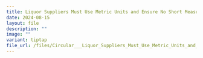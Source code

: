 ```yaml
---
title: Liquor Suppliers Must Use Metric Units and Ensure No Short Measure
date: 2024-08-15
layout: file
description: ""
image: ""
variant: tiptap
file_url: /files/Circular___Liquor_Suppliers_Must_Use_Metric_Units_and_Ensure_No_Short_Measure.pdf
---
```

